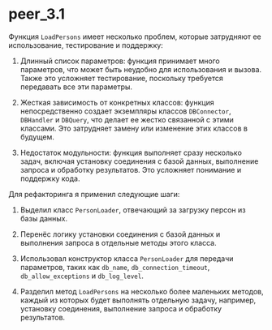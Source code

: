 # peer_3.1

Функция `LoadPersons` имеет несколько проблем, которые затрудняют ее использование, тестирование и поддержку:

1. Длинный список параметров: функция принимает много параметров, что может быть неудобно для использования и вызова. Также это усложняет тестирование, поскольку требуется передавать все эти параметры.
   
2. Жесткая зависимость от конкретных классов: функция непосредственно создает экземпляры классов `DBConnector`, `DBHandler` и `DBQuery`, что делает ее жестко связанной с этими классами. Это затрудняет замену или изменение этих классов в будущем.

3. Недостаток модульности: функция выполняет сразу несколько задач, включая установку соединения с базой данных, выполнение запроса и обработку результатов. Это усложняет понимание и поддержку кода.

Для рефакторинга я применил следующие шаги:

1. Выделил класс `PersonLoader`, отвечающий за загрузку персон из базы данных.

2. Перенёс логику установки соединения с базой данных и выполнения запроса в отдельные методы этого класса.

3. Использовал конструктор класса `PersonLoader` для передачи параметров, таких как `db_name`, `db_connection_timeout`, `db_allow_exceptions` и `db_log_level`.

4. Разделил метод `LoadPersons` на несколько более маленьких методов, каждый из которых будет выполнять отдельную задачу, например, установку соединения, выполнение запроса и обработку результатов.
